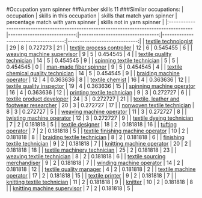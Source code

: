 #Occupation yarn spinner
##Number skills 11
###Similar occupations:
| occupation                                                                              |   skills in this occupation |   skills that match yarn spinner |   percentage match with yarn spinner |   skills not in yarn spinner |
|:----------------------------------------------------------------------------------------|----------------------------:|---------------------------------:|-------------------------------------:|-----------------------------:|
| [textile technologist](textile_technologist.md)                                         |                          29 |                                8 |                             0.727273 |                           21 |
| [textile process controller](textile_process_controller.md)                             |                          12 |                                6 |                             0.545455 |                            6 |
| [weaving machine supervisor](weaving_machine_supervisor.md)                             |                           9 |                                5 |                             0.454545 |                            4 |
| [textile quality technician](textile_quality_technician.md)                             |                          14 |                                5 |                             0.454545 |                            9 |
| [spinning textile technician](spinning_textile_technician.md)                           |                           5 |                                5 |                             0.454545 |                            0 |
| [man-made fiber spinner](man-made_fiber_spinner.md)                                     |                           9 |                                5 |                             0.454545 |                            4 |
| [textile chemical quality technician](textile_chemical_quality_technician.md)           |                          14 |                                5 |                             0.454545 |                            9 |
| [braiding machine operator](braiding_machine_operator.md)                               |                          12 |                                4 |                             0.363636 |                            8 |
| [textile chemist](textile_chemist.md)                                                   |                          16 |                                4 |                             0.363636 |                           12 |
| [textile quality inspector](textile_quality_inspector.md)                               |                          19 |                                4 |                             0.363636 |                           15 |
| [spinning machine operator](spinning_machine_operator.md)                               |                          16 |                                4 |                             0.363636 |                           12 |
| [printing textile technician](printing_textile_technician.md)                           |                           9 |                                3 |                             0.272727 |                            6 |
| [textile product developer](textile_product_developer.md)                               |                          24 |                                3 |                             0.272727 |                           21 |
| [textile, leather and footwear researcher](textile,_leather_and_footwear_researcher.md) |                          20 |                                3 |                             0.272727 |                           17 |
| [nonwoven  textile technician](nonwoven__textile_technician.md)                         |                           8 |                                3 |                             0.272727 |                            5 |
| [weaving machine operator](weaving_machine_operator.md)                                 |                          11 |                                3 |                             0.272727 |                            8 |
| [twisting machine operator](twisting_machine_operator.md)                               |                          12 |                                3 |                             0.272727 |                            9 |
| [textile dyeing technician](textile_dyeing_technician.md)                               |                           7 |                                2 |                             0.181818 |                            5 |
| [textile designer](textile_designer.md)                                                 |                          18 |                                2 |                             0.181818 |                           16 |
| [tufting operator](tufting_operator.md)                                                 |                           7 |                                2 |                             0.181818 |                            5 |
| [textile finishing machine operator](textile_finishing_machine_operator.md)             |                          10 |                                2 |                             0.181818 |                            8 |
| [braiding textile technician](braiding_textile_technician.md)                           |                           8 |                                2 |                             0.181818 |                            6 |
| [finishing textile technician](finishing_textile_technician.md)                         |                           9 |                                2 |                             0.181818 |                            7 |
| [knitting machine operator](knitting_machine_operator.md)                               |                          20 |                                2 |                             0.181818 |                           18 |
| [textile machinery technician](textile_machinery_technician.md)                         |                          25 |                                2 |                             0.181818 |                           23 |
| [weaving textile technician](weaving_textile_technician.md)                             |                           8 |                                2 |                             0.181818 |                            6 |
| [textile sourcing merchandiser](textile_sourcing_merchandiser.md)                       |                           9 |                                2 |                             0.181818 |                            7 |
| [winding machine operator](winding_machine_operator.md)                                 |                          14 |                                2 |                             0.181818 |                           12 |
| [textile quality manager](textile_quality_manager.md)                                   |                           4 |                                2 |                             0.181818 |                            2 |
| [textile machine operator](textile_machine_operator.md)                                 |                          17 |                                2 |                             0.181818 |                           15 |
| [textile printer](textile_printer.md)                                                   |                           9 |                                2 |                             0.181818 |                            7 |
| [knitting textile technician](knitting_textile_technician.md)                           |                          11 |                                2 |                             0.181818 |                            9 |
| [knitter](knitter.md)                                                                   |                          10 |                                2 |                             0.181818 |                            8 |
| [knitting machine supervisor](knitting_machine_supervisor.md)                           |                           7 |                                2 |                             0.181818 |                            5 |
